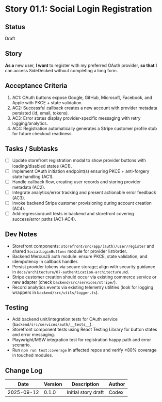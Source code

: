 # Story 01.1: Social Login Registration

## Status
Draft

## Story
**As a** new user,
**I want** to register with my preferred OAuth provider,
**so that** I can access SideDecked without completing a long form.

## Acceptance Criteria
1. AC1: OAuth buttons expose Google, GitHub, Microsoft, Facebook, and Apple with PKCE + state validation.
2. AC2: Successful callback creates a new account with provider metadata persisted (id, email, tokens).
3. AC3: Error states display provider-specific messaging with retry logging/analytics.
4. AC4: Registration automatically generates a Stripe customer profile stub for future checkout readiness.

## Tasks / Subtasks
- [ ] Update storefront registration modal to show provider buttons with loading/disabled states (AC1).
- [ ] Implement OAuth initiation endpoint(s) ensuring PKCE + anti-forgery state handling (AC1).
- [ ] Handle callback flow, creating user records and storing provider metadata (AC2).
- [ ] Integrate analytics/error tracking and present actionable error feedback (AC3).
- [ ] Invoke backend Stripe customer provisioning during account creation (AC4).
- [ ] Add regression/unit tests in backend and storefront covering success/error paths (AC1-AC4).

## Dev Notes
- Storefront components: `storefront/src/app/(auth)/user/register` and shared `SocialLoginButtons` module for provider list/order.
- Backend MercurJS auth module: ensure PKCE, state validation, and idempotency in callback handler.
- Persist provider tokens via secure storage; align with security guidance in `docs/architecture/07-authentication-architecture.md`.
- Stripe customer creation should occur via existing commerce service or new adapter (check `backend/src/services/stripe/`).
- Record analytics events via existing telemetry utilities (look for logging wrappers in `backend/src/utils/logger.ts`).

## Testing
- Add backend unit/integration tests for OAuth service (`backend/src/services/auth/__tests__`).
- Storefront component tests using React Testing Library for button states and error messaging.
- Playwright/MSW integration test for registration happy path and error scenario.
- Run `npm run test:coverage` in affected repos and verify ≥80% coverage in touched modules.

## Change Log
| Date       | Version | Description              | Author |
|------------|---------|--------------------------|--------|
| 2025-09-12 | 0.1.0   | Initial story draft      | Codex  |
